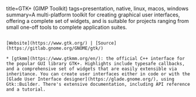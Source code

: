 title=GTK+ (GIMP Toolkit)
tags=presentation, native, linux, macos, windows
summary=A multi-platform toolkit for creating graphical user interfaces, offering a complete set of widgets, and is suitable for projects ranging from small one-off tools to complete application suites.
~~~~~~

[Website](https://www.gtk.org/) | [Source](https://gitlab.gnome.org/GNOME/gtk/)

* [gtkmm](https://www.gtkmm.org/en/): the official C++ interface for the popular GUI library GTK+. Highlights include typesafe callbacks, and a comprehensive set of widgets that are easily extensible via inheritance. You can create user interfaces either in code or with the [Glade User Interface designer](https://glade.gnome.org/), using Gtk::Builder. There's extensive documentation, including API reference and a tutorial.


